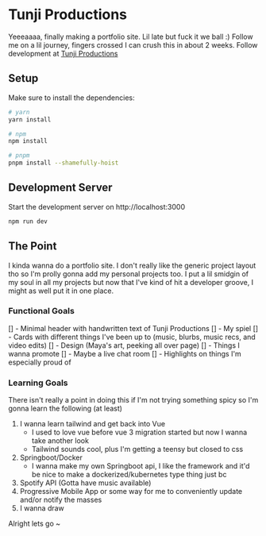 # Tunji Productions

Yeeeaaaa, finally making a portfolio site. Lil late but fuck it we ball :)
Follow me on a lil journey, fingers crossed I can crush this in about 2 weeks.
Follow development at [Tunji Productions](https://www.tunjiproductions.com)

## Setup

Make sure to install the dependencies:

```bash
# yarn
yarn install

# npm
npm install

# pnpm
pnpm install --shamefully-hoist
```

## Development Server

Start the development server on http://localhost:3000

```bash
npm run dev
```

## The Point

I kinda wanna do a portfolio site. I don't really like the generic project layout tho so I'm prolly gonna add my personal projects too. I put a lil smidgin of my soul in all my projects but now that I've kind of hit a developer groove, I might as well put it in one place.

### Functional Goals

[] - Minimal header with handwritten text of Tunji Productions
[] - My spiel
[] - Cards with different things I've been up to (music, blurbs, music recs, and video edits)
[] - Design (Maya's art, peeking all over page)
[] - Things I wanna promote
[] - Maybe a live chat room
[] - Highlights on things I'm especially proud of

### Learning Goals

There isn't really a point in doing this if I'm not trying something spicy so I'm gonna learn the following (at least)

1. I wanna learn tailwind and get back into Vue
   - I used to love vue before vue 3 migration started but now I wanna take another look
   - Tailwind sounds cool, plus I'm getting a teensy but closed to css
2. Springboot/Docker
   - I wanna make my own Springboot api, I like the framework and it'd be nice to make a dockerized/kubernetes type thing just bc
3. Spotify API (Gotta have music available)
4. Progressive Mobile App or some way for me to conveniently update and/or notify the masses
5. I wanna draw

Alright lets go ~
